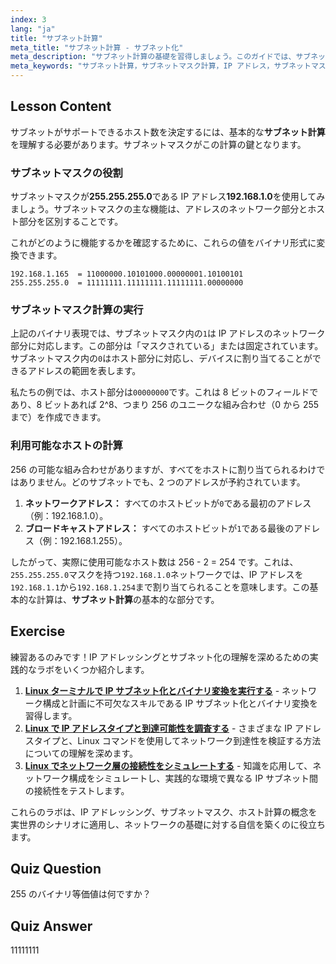 ```yaml
---
index: 3
lang: "ja"
title: "サブネット計算"
meta_title: "サブネット計算 - サブネット化"
meta_description: "サブネット計算の基礎を習得しましょう。このガイドでは、サブネットマスク計算を実行してネットワークで利用可能なホスト数を計算する方法を説明します。Linux ネットワーキングに必要な IP アドレス指定と二進法の概念を学びます。"
meta_keywords: "サブネット計算，サブネットマスク計算，IP アドレス，サブネットマスク，ネットワークホスト，二進法，Linux ネットワーキング，ホスト計算，初心者チュートリアル"
---
```


## Lesson Content

サブネットがサポートできるホスト数を決定するには、基本的な**サブネット計算**を理解する必要があります。サブネットマスクがこの計算の鍵となります。

### サブネットマスクの役割

サブネットマスクが**255.255.255.0**である IP アドレス**192.168.1.0**を使用してみましょう。サブネットマスクの主な機能は、アドレスのネットワーク部分とホスト部分を区別することです。

これがどのように機能するかを確認するために、これらの値をバイナリ形式に変換できます。

```
192.168.1.165  = 11000000.10101000.00000001.10100101
255.255.255.0  = 11111111.11111111.11111111.00000000
```

### サブネットマスク計算の実行

上記のバイナリ表現では、サブネットマスク内の`1`は IP アドレスのネットワーク部分に対応します。この部分は「マスクされている」または固定されています。サブネットマスク内の`0`はホスト部分に対応し、デバイスに割り当てることができるアドレスの範囲を表します。

私たちの例では、ホスト部分は`00000000`です。これは 8 ビットのフィールドであり、8 ビットあれば 2^8、つまり 256 のユニークな組み合わせ（0 から 255 まで）を作成できます。

### 利用可能なホストの計算

256 の可能な組み合わせがありますが、すべてをホストに割り当てられるわけではありません。どのサブネットでも、2 つのアドレスが予約されています。

1. **ネットワークアドレス：** すべてのホストビットが`0`である最初のアドレス（例：192.168.1.0）。
2. **ブロードキャストアドレス：** すべてのホストビットが`1`である最後のアドレス（例：192.168.1.255）。

したがって、実際に使用可能なホスト数は 256 - 2 = 254 です。これは、`255.255.255.0`マスクを持つ`192.168.1.0`ネットワークでは、IP アドレスを`192.168.1.1`から`192.168.1.254`まで割り当てられることを意味します。この基本的な計算は、**サブネット計算**の基本的な部分です。

## Exercise

練習あるのみです！IP アドレッシングとサブネット化の理解を深めるための実践的なラボをいくつか紹介します。

1. **[Linux ターミナルで IP サブネット化とバイナリ変換を実行する](https://labex.io/ja/labs/comptia-perform-ip-subnetting-and-binary-conversion-in-the-linux-terminal-592782)** - ネットワーク構成と計画に不可欠なスキルである IP サブネット化とバイナリ変換を習得します。
2. **[Linux で IP アドレスタイプと到達可能性を調査する](https://labex.io/ja/labs/comptia-explore-ip-address-types-and-reachability-in-linux-592780)** - さまざまな IP アドレスタイプと、Linux コマンドを使用してネットワーク到達性を検証する方法についての理解を深めます。
3. **[Linux でネットワーク層の接続性をシミュレートする](https://labex.io/ja/labs/comptia-simulate-network-layer-connectivity-in-linux-592752)** - 知識を応用して、ネットワーク構成をシミュレートし、実践的な環境で異なる IP サブネット間の接続性をテストします。

これらのラボは、IP アドレッシング、サブネットマスク、ホスト計算の概念を実世界のシナリオに適用し、ネットワークの基礎に対する自信を築くのに役立ちます。

## Quiz Question

255 のバイナリ等価値は何ですか？

## Quiz Answer

11111111

